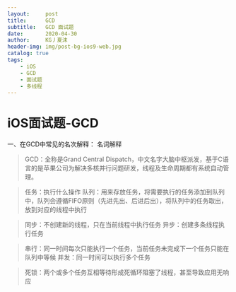 ```yaml
---
layout:     post
title:      GCD
subtitle:   GCD 面试题
date:       2020-04-30
author:     KG丿夏沫
header-img: img/post-bg-ios9-web.jpg
catalog: true
tags:
    - iOS
    - GCD
    - 面试题
    - 多线程
---
```


# iOS面试题-GCD
一、在GCD中常见的名次解释：
名词解释
>GCD[](https://baike.baidu.com/item/GCD/2104053?fr=aladdin)：全称是Grand Central Dispatch，中文名字大脑中枢派发，基于C语言的是苹果公司为解决多核并行问题研发，线程及生命周期都有系统自动管理。

>任务：执行什么操作
队列：用来存放任务，将需要执行的任务添加到队列中，队列会遵循FIFO原则（先进先出、后进后出），将队列中的任务取出，放到对应的线程中执行

>同步：不创建新的线程，只在当前线程中执行任务
>异步：创建多条线程执行任务

>串行：同一时间每次只能执行一个任务，当前任务未完成下一个任务只能在队列中等候
>并发：同一时间可以执行多个任务

>死锁：两个或多个任务互相等待形成死循环阻塞了线程，甚至导致应用无响应


